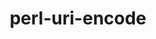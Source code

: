 ---
title: "perl-uri-encode"
layout: cache
categories: [package, develop-2023-09-03]
meta: {"versions": ["1.1.1"], "compilers": ["gcc@=11.1.0", "gcc@=11.3.0"], "oss": ["ubuntu20.04", "ubuntu22.04"], "platforms": ["linux"], "targets": ["x86_64_v3"], "stacks": ["e4s", "gpu-tests", "ml-linux-x86_64-rocm", "root"], "num_specs": 2, "num_specs_by_stack": {"gpu-tests": 1, "root": 2, "e4s": 1, "ml-linux-x86_64-rocm": 1}}
spec_details: [{"hash": "pirojd2k2db5qzfnhoren3yqiqokxb6r", "compiler": "gcc@=11.1.0", "versions": ["1.1.1"], "os": "ubuntu20.04", "platform": "linux", "target": "x86_64_v3", "variants": ["build_system=perl"], "stacks": ["gpu-tests", "root", "e4s"], "size": "-", "tarball": "https://binaries.spack.io/develop-2023-09-03/build_cache/linux-ubuntu20.04-x86_64_v3/gcc-11.1.0/perl-uri-encode-1.1.1/linux-ubuntu20.04-x86_64_v3-gcc-11.1.0-perl-uri-encode-1.1.1-pirojd2k2db5qzfnhoren3yqiqokxb6r.spack"}, {"hash": "2wsy5j67veeiiuxhlbe2yrsvg42lfp7q", "compiler": "gcc@=11.3.0", "versions": ["1.1.1"], "os": "ubuntu22.04", "platform": "linux", "target": "x86_64_v3", "variants": ["build_system=perl"], "stacks": ["ml-linux-x86_64-rocm", "root"], "size": "-", "tarball": "https://binaries.spack.io/develop-2023-09-03/build_cache/linux-ubuntu22.04-x86_64_v3/gcc-11.3.0/perl-uri-encode-1.1.1/linux-ubuntu22.04-x86_64_v3-gcc-11.3.0-perl-uri-encode-1.1.1-2wsy5j67veeiiuxhlbe2yrsvg42lfp7q.spack"}]
---